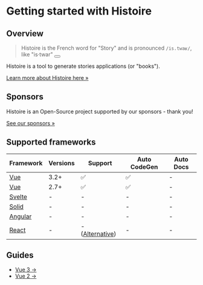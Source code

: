 <script setup>
function playAudio () {
  document.querySelector('#histoire-audio').play()
}
</script>

<audio id="histoire-audio">
  <source src="/histoire.mp3" type="audio/mpeg">
</audio>

# Getting started with Histoire

## Overview

> Histoire is the French word for "Story" and is pronounced `/is.twaʁ/`, like "is·twar" <button class="btn p-1 leading-none" v-on:click="playAudio"><Icon icon="carbon:volume-up-filled" class="w-4 h-4 align-middle"/></button>

Histoire is a tool to generate stories applications (or "books").

[Learn more about Histoire here &raquo;](./index.md)

<DemoLinks />

## Sponsors

Histoire is an Open-Source project supported by our sponsors - thank you!

<div class="flex justify-center mt-6 mb-12 gap-2">
  <SponsorButton/>
  <a
    href="./index.html#sponsors"
    class="px-4 py-2 btn inline-flex items-center gap-2 !font-normal"
  >
    See our sponsors &raquo;
  </a>
</div>

## Supported frameworks

| Framework | Versions | Support | Auto CodeGen | Auto Docs |
| --------- | -------- | ------- | ------------ | ---- |
| [Vue](https://vuejs.org/) | 3.2+ | ✅ | ✅ | - |
| [Vue](https://v2.vuejs.org/) | 2.7+ | ✅ | ✅ | - |
| [Svelte](https://svelte.dev/) | - | - | - | - |
| [Solid](https://www.solidjs.com/) | - | - | - | - |
| [Angular](https://angular.io/) | - | - | - | - |
| [React](https://reactjs.org/) | - | - ([Alternative](https://www.ladle.dev)) | - | - |


## Guides

- [Vue 3 →](./vue3/getting-started.md)
- [Vue 2 →](./vue2/getting-started.md)
